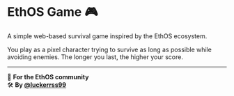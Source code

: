 # EthOS Game 🎮

A simple web-based survival game inspired by the EthOS ecosystem.

You play as a pixel character trying to survive as long as possible while avoiding enemies. The longer you last, the higher your score.

---

🧠 **For the EthOS community**  
🛠️ **By [@luckerrss99](https://twitter.com/luckerrss99)**
